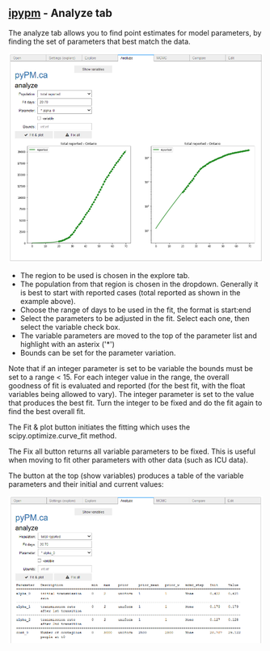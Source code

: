 ## [ipypm](index.md) - Analyze tab

The analyze tab allows you to find point estimates for model parameters, by finding the set of parameters that
best match the data.

![analyze-tab-plot](img/analyze-tab-plot.png)

* The region to be used is chosen in the explore tab.
* The population from that region is chosen in the dropdown. Generally it is best to start with reported cases
(total reported as shown in the example above).
* Choose the range of days to be used in the fit, the format is start:end
* Select the parameters to be adjusted in the fit. Select each one, then select the variable check box.
* The variable parameters are moved to the top of the parameter list and highlight with an asterix ('*')
* Bounds can be set for the parameter variation.

Note that if an integer parameter is set to be variable the bounds must be set to a range < 15. For each
integer value in the range, the overall goodness of fit is evaluated and reported (for the best fit, with
the float variables being allowed to vary).
The integer parameter is set to the value that produces the best fit.
Turn the integer to be fixed and do the fit again to find the best overall fit.

The Fit & plot button initiates the fitting which uses
the scipy.optimize.curve_fit method.

The Fix all button returns all variable parameters to be fixed. This is useful
when moving to fit other parameters with other data (such as ICU data).

The button at the top (show variables) produces a table of the variable parameters and their initial and current values:

![analyze-tab-table](img/analyze-tab-table.png)
